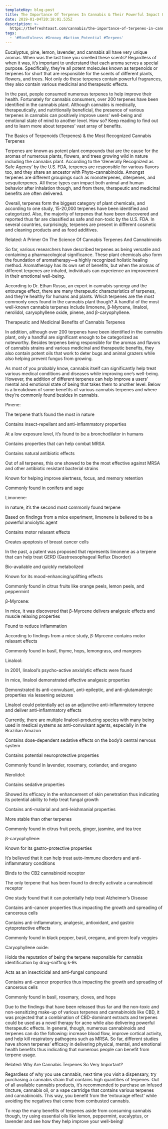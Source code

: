```yaml
---
templateKey: blog-post
title: The Importance Of Terpenes In Cannabis & Their Powerful Impact On Health
date: 2019-01-04T20:18:01.535Z
description: >-
  https://thefreshtoast.com/cannabis/the-importance-of-terpenes-in-cannabis-their-powerful-impact-on-health/
tags:
  - '#Mindfulness #Groovy #Action_Potential #Terpens'
---
```

Eucalyptus, pine, lemon, lavender, and cannabis all have very unique aromas. When was the last time you smelled these scents? Regardless of when it was, it’s important to understand that each aroma serves a special purpose. Specifically, they’re all potent molecules known as terpenoids or terpenes for short that are responsible for the scents of different plants, flowers, and trees. Not only do these terpenes contain powerful fragrances, they also contain various medicinal and therapeutic effects.





In the past, people consumed numerous terpenes to help improve their health. Fortunately for cannabis consumers, over 200 terpenes have been identified in the cannabis plant. Although cannabis is medically, therapeutically, and nutritionally beneficial, the presence of various terpenes in cannabis can positively improve users’ well-being and emotional state of mind to another level. How so? Keep reading to find out and to learn more about terpenes’ vast array of benefits.



The Basics of Terpenoids (Terpenes) & the Most Recognized Cannabis Terpenes

Terpenes are known as potent plant compounds that are the cause for the aromas of numerous plants, flowers, and trees growing wild in nature including the cannabis plant. According to the ‘Generally Recognized as Safe Agency’ by the U.S. FDA, terpenes are responsible for various flavors too, and they share an ancestor with Phyto-cannabinoids. Amongst terpenes are different groupings such as monoterpenes, diterpenes, and sesquiterpenes. All these types can impact both animal and human behavior after inhalation though, and from there, therapeutic and medicinal benefits are often delivered.





Overall, terpenes form the biggest category of plant chemicals, and according to one study, 15-20,000 terpenes have been identified and categorized. Also, the majority of terpenes that have been discovered and reported thus far are classified as safe and non-toxic by the U.S. FDA. In several countries, surprisingly, terpenes are present in different cosmetic and cleaning products and as food additives.



Related: A Primer On The Science Of Cannabis Terpenes And Cannabinoids

So far, various researchers have described terpenes as being versatile and containing a pharmacological significance. These plant chemicals also form the foundation of aromatherapy—a highly recognized holistic healing method. Aromatherapy has its own set of benefits, but when the aromas of different terpenes are inhaled, individuals can experience an improvement in their emotional well-being.





According to Dr. Ethan Russo, an expert in cannabis synergy and the entourage effect, there are many therapeutic characteristics of terpenes, and they’re healthy for humans and plants. Which terpenes are the most commonly ones found in the cannabis plant though? A handful of the most well-known cannabis terpenes include limonene, β-Myrcene, linalool, nerolidol, caryophyllene oxide, pinene, and β-caryophyllene.



Therapeutic and Medicinal Benefits of Cannabis Terpenes

In addition, although over 200 terpenes have been identified in the cannabis plant, only a handful are significant enough to be categorized as noteworthy. Besides terpenes being responsible for the aromas and flavors of cannabis strains and various medicinal and therapeutic benefits, they also contain potent oils that work to deter bugs and animal grazers while also helping prevent fungus from growing.



As most of you probably know, cannabis itself can significantly help treat various medical conditions and diseases while improving one’s well-being. However, the addition of different terpenes can help improve a users’ mental and emotional state of being that takes them to another level. Below is a breakdown of some benefits of various cannabis terpenes and where they’re commonly found besides in cannabis.



Pinene:



The terpene that’s found the most in nature

Contains insect-repellant and anti-inflammatory properties

At a low exposure level, it’s found to be a bronchodilator in humans

Contains properties that can help combat MRSA

Contains natural antibiotic effects

Out of all terpenes, this one showed to be the most effective against MRSA and other antibiotic resistant bacterial strains

Known for helping improve alertness, focus, and memory retention

Commonly found in conifers and sage

Limonene:



In nature, it’s the second most commonly found terpene

Based on findings from a mice experiment, limonene is believed to be a powerful anxiolytic agent

Contains motor relaxant effects

Creates apoptosis of breast cancer cells

In the past, a patent was proposed that represents limonene as a terpene that can help treat GERD (Gastroesophageal Reflux Disorder)

Bio-available and quickly metabolized

Known for its mood-enhancing/uplifting effects

Commonly found in citrus fruits like orange peels, lemon peels, and peppermint

β-Myrcene:



In mice, it was discovered that β-Myrcene delivers analgesic effects and muscle relaxing properties

Found to reduce inflammation

According to findings from a mice study, β-Myrcene contains motor relaxant effects

Commonly found in basil, thyme, hops, lemongrass, and mangoes

Linalool:



In 2001, linalool’s psycho-active anxiolytic effects were found

In mice, linalool demonstrated effective analgesic properties

Demonstrated its anti-convulsant, anti-epileptic, and anti-glutamatergic properties via lessening seizures

Linalool could potentially act as an adjunctive anti-inflammatory terpene and deliver anti-inflammatory effects

Currently, there are multiple linalool-producing species with many being used in medical systems as anti-convulsant agents, especially in the Brazilian Amazon

Contains dose-dependent sedative effects on the body’s central nervous system

Contains potential neuroprotective properties

Commonly found in lavender, rosemary, coriander, and oregano

Nerolidol:



Contains sedative properties

Showed its efficacy in the enhancement of skin penetration thus indicating its potential ability to help treat fungal growth

Contains anti-malarial and anti-leishmanial properties

More stable than other terpenes

Commonly found in citrus fruit peels, ginger, jasmine, and tea tree

β-caryophyllene:



Known for its gastro-protective properties

It’s believed that it can help treat auto-immune disorders and anti-inflammatory conditions

Binds to the CB2 cannabinoid receptor

The only terpene that has been found to directly activate a cannabinoid receptor

One study found that it can potentially help treat Alzheimer’s Disease

Contains anti-cancer properties thus impacting the growth and spreading of cancerous cells

Contains anti-inflammatory, analgesic, antioxidant, and gastric cytoprotective effects

Commonly found in black pepper, basil, oregano, and green leafy veggies

Caryophyllene oxide:



Holds the reputation of being the terpene responsible for cannabis identification by drug-sniffing k-9s

Acts as an insecticidal and anti-fungal compound

Contains anti-cancer properties thus impacting the growth and spreading of cancerous cells

Commonly found in basil, rosemary, cloves, and hops

Due to the findings that have been released thus far and the non-toxic and non-sensitizing make-up of various terpenes and cannabinoids like CBD, it was projected that a combination of CBD-dominant extracts and terpenes could be used as a novel therapy for acne while also delivering powerful therapeutic effects. In general, though, numerous cannabinoids and terpenes can do the following: increase blood flow, improve cortical activity, and help kill respiratory pathogens such as MRSA. So far, different studies have shown terpenes’ efficacy in delivering physical, mental, and emotional health benefits thus indicating that numerous people can benefit from terpene usage.



Related: Why Are Cannabis Terpenes So Very Important?

Regardless of why you use cannabis, next time you visit a dispensary, try purchasing a cannabis strain that contains high quantities of terpenes. Out of all available cannabis products, it’s recommended to purchase an infused tincture, cannabis oil, or a vape cartridge that contains various terpenes and cannabinoids. This way, you benefit from the ‘entourage effect’ while avoiding the negatives that come from combusted cannabis.



To reap the many benefits of terpenes aside from consuming cannabis though, try using essential oils like lemon, peppermint, eucalyptus, or lavender and see how they help improve your well-being!
